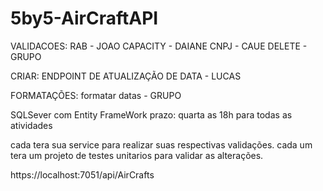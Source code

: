 # 5by5-AirCraftAPI

VALIDACOES: 
RAB - JOAO
CAPACITY - DAIANE
CNPJ - CAUE
DELETE - GRUPO

CRIAR:
ENDPOINT DE ATUALIZAÇÃO DE DATA - LUCAS

FORMATAÇÕES:
formatar datas -  GRUPO


SQLSever com Entity FrameWork
prazo: quarta as 18h para todas as atividades

cada tera sua service para realizar suas respectivas validações.
cada um tera um projeto de testes unitarios para validar as alterações.

https://localhost:7051/api/AirCrafts
